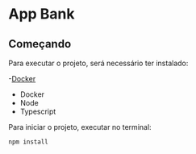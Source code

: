 # App Bank

## Começando

Para executar o projeto, será necessário ter instalado:

-[Docker](https://www.docker.com/)

- Docker
- Node
- Typescript

Para iniciar o projeto, executar no terminal:

```npm install```






